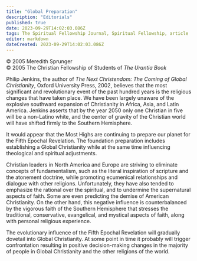```yaml
---
title: "Global Preparation"
description: "Editorials"
published: true
date: 2023-09-29T14:02:03.086Z
tags: The Spiritual Fellowship Journal, Spiritual Fellowship, article
editor: markdown
dateCreated: 2023-09-29T14:02:03.086Z
---
```


<p class="v-card v-sheet theme--light gray lighten-3 px-2">© 2005 Meredith Sprunger<br>© 2005 The Christian Fellowship of Students of <i>The Urantia Book</i></p>

Philip Jenkins, the author of _The Next Christendom: The Coming of Global Christianity_, Oxford University Press, 2002, believes that the most significant and revolutionary event of the past hundred years is the religious changes that have taken place. We have been largely unaware of the explosive southward expansion of Christianity in Africa, Asia, and Latin America. Jenkins asserts that by the year 2050 only one Christian in five will be a non-Latino white, and the center of gravity of the Christian world will have shifted firmly to the Southern Hemisphere.

It would appear that the Most Highs are continuing to prepare our planet for the Fifth Epochal Revelation. The foundation preparation includes establishing a Global Christianity while at the same time influencing theological and spiritual adjustments.

Christian leaders in North America and Europe are striving to eliminate concepts of fundamentalism, such as the literal inspiration of scripture and the atonement doctrine, while promoting ecumenical relationships and dialogue with other religions. Unfortunately, they have also tended to emphasize the rational over the spiritual, and to undermine the supernatural aspects of faith. Some are even predicting the demise of American Christianity. On the other hand, this negative influence is counterbalanced by the vigorous faith of the Southern Hemisphere that stresses the traditional, conservative, evangelical, and mystical aspects of faith, along with personal religious experience.

The evolutionary influence of the Fifth Epochal Revelation will gradually dovetail into Global Christianity. At some point in time it probably will trigger confrontation resulting in positive decision-making changes in the majority of people in Global Christianity and the other religions of the world.

